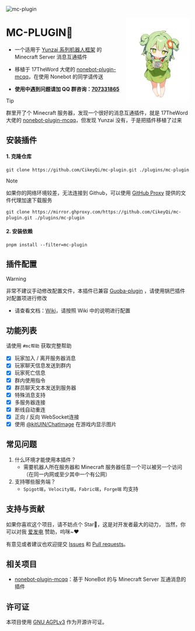 ![mc-plugin](https://socialify.git.ci/CikeyQi/mc-plugin/image?description=1&font=Raleway&forks=1&issues=1&language=1&name=1&owner=1&pattern=Circuit%20Board&pulls=1&stargazers=1&theme=Auto)

<img decoding="async" align=right src="resources/readme/girl.png" width="35%">

# MC-PLUGIN🍐

- 一个适用于 [Yunzai 系列机器人框架](https://github.com/yhArcadia/Yunzai-Bot-plugins-index) 的 Minecraft Server 消息互通插件

- 移植于 17TheWord 大佬的 [nonebot-plugin-mcqq](https://github.com/17TheWord/nonebot-plugin-mcqq)，在使用 Nonebot 的同学请传送

- **使用中遇到问题请加 QQ 群咨询：[707331865](https://qm.qq.com/q/TXTIS9KhO2)**

> [!TIP]
> 群里开了个 Minecraft 服务器，发现一个很好的消息互通插件，就是 17TheWord 大佬的 [nonebot-plugin-mcqq](https://github.com/17TheWord/nonebot-plugin-mcqq)，但发现 Yunzai 没有，于是把插件移植了过来

## 安装插件

#### 1. 克隆仓库

```
git clone https://github.com/CikeyQi/mc-plugin.git ./plugins/mc-plugin
```

> [!NOTE]
> 如果你的网络环境较差，无法连接到 Github，可以使用 [GitHub Proxy](https://mirror.ghproxy.com/) 提供的文件代理加速下载服务
>
> ```
> git clone https://mirror.ghproxy.com/https://github.com/CikeyQi/mc-plugin.git ./plugins/mc-plugin
> ```

#### 2. 安装依赖

```
pnpm install --filter=mc-plugin
```

## 插件配置

> [!WARNING]
> 非常不建议手动修改配置文件，本插件已兼容 [Guoba-plugin](https://github.com/guoba-yunzai/guoba-plugin) ，请使用锅巴插件对配置项进行修改

- 请查看文档：[Wiki](https://github.com/CikeyQi/mc-plugin/wiki)，请按照 Wiki 中的说明进行配置

## 功能列表

请使用 `#mc帮助` 获取完整帮助

- [x] 玩家加入 / 离开服务器消息
- [x] 玩家聊天信息发送到群内
- [x] 玩家死亡信息
- [x] 群内使用指令
- [x] 群员聊天文本发送到服务器
- [x] 特殊消息支持
- [x] 多服务器连接
- [x] 断线自动重连
- [x] 正向 / 反向 WebSocket连接
- [x] 使用 [@kitUIN/ChatImage](https://github.com/kitUIN/ChatImage) 在游戏内显示图片

## 常见问题

1. 什么环境才能使用本插件？
   - 需要机器人所在服务器和 Minecraft 服务器任意一个可以被另一个访问（在同一内网或至少其中一个有公网）
2. 支持哪些服务端？
   - `Spigot端`，`Velocity端`，`Fabric端`，`Forge端` 均支持

## 支持与贡献

如果你喜欢这个项目，请不妨点个 Star🌟，这是对开发者最大的动力， 当然，你可以对我 [爱发电](https://afdian.net/a/sumoqi) 赞助，呜咪~❤️

有意见或者建议也欢迎提交 [Issues](https://github.com/CikeyQi/mc-plugin/issues) 和 [Pull requests](https://github.com/CikeyQi/mc-plugin/pulls)。

## 相关项目

- [nonebot-plugin-mcqq](https://github.com/17TheWord/nonebot-plugin-mcqq)：基于 NoneBot 的与 Minecraft Server 互通消息的插件

## 许可证

本项目使用 [GNU AGPLv3](https://choosealicense.com/licenses/agpl-3.0/) 作为开源许可证。
